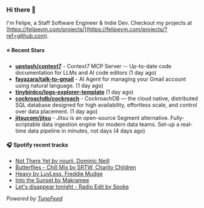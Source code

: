 ### Hi there 👋

I'm Felipe, a Staff Software Engineer & Indie Dev. Checkout my projects at [https://felipevm.com/projects/](https://felipevm.com/projects/?ref=github.com).

#### ⭐ Recent Stars
- **[upstash/context7](https://github.com/upstash/context7)** - Context7 MCP Server -- Up-to-date code documentation for LLMs and AI code editors (1 day ago)
- **[fayazara/talk-to-gmail](https://github.com/fayazara/talk-to-gmail)** - AI Agent for managing your Gmail account using natural language. (1 day ago)
- **[tinybirdco/logs-explorer-template](https://github.com/tinybirdco/logs-explorer-template)** (1 day ago)
- **[cockroachdb/cockroach](https://github.com/cockroachdb/cockroach)** - CockroachDB — the cloud native, distributed SQL database designed for high availability, effortless scale, and control over data placement. (1 day ago)
- **[jitsucom/jitsu](https://github.com/jitsucom/jitsu)** - Jitsu is an open-source Segment alternative. Fully-scriptable data ingestion engine for modern data teams. Set-up a real-time data pipeline in minutes, not days (4 days ago)

#### 🎧 Spotify recent tracks
- [Not There Yet by nourii, Dominic Neill](https://open.spotify.com/track/3UOQJuyqH7pyLSHmI45hOQ)
- [Butterflies - Chill Mix by SRTW, Charity Children](https://open.spotify.com/track/7w9NOqoeE3Zfv19VYMRMxF)
- [Heavy by LuvLess, Freddie Mudge](https://open.spotify.com/track/4oQYtbsHz7RjRcs9V9oPEo)
- [Into the Sunset by Makramee](https://open.spotify.com/track/2NBKmOfbSxjbwdsWn6xR65)
- [Let&#39;s disappear tonight - Radio Edit by Spoke](https://open.spotify.com/track/3CZDfvbHG6bQ0wYVjAaMqI)

_Powered by [TuneFeed](https://tunefeed.app?ref=github.com)_
